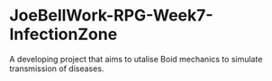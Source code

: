# JoeBellWork-RPG-Week7-InfectionZone
A developing project that aims to utalise Boid mechanics to simulate transmission of diseases.